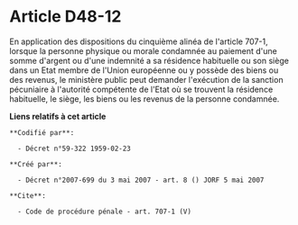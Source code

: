 # Article D48-12

En application des dispositions du cinquième alinéa de l'article 707-1, lorsque la personne physique ou morale condamnée au
paiement d'une somme d'argent ou d'une indemnité a sa résidence habituelle ou son siège dans un Etat membre de l'Union
européenne ou y possède des biens ou des revenus, le ministère public peut demander l'exécution de la sanction pécuniaire à
l'autorité compétente de l'Etat où se trouvent la résidence habituelle, le siège, les biens ou les revenus de la personne
condamnée.

**Liens relatifs à cet article**

	**Codifié par**:

	  - Décret n°59-322 1959-02-23

	**Créé par**:

	  - Décret n°2007-699 du 3 mai 2007 - art. 8 () JORF 5 mai 2007

	**Cite**:

	  - Code de procédure pénale - art. 707-1 (V)
